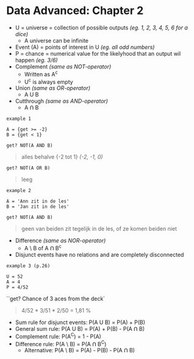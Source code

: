 # Data Advanced: Chapter 2
* U = universe = collection of possible outputs *(eg. 1, 2, 3, 4, 5, 6 for a dice)*
    * A universe can be infinite
* Event (A) = points of interest in U *(eg. all odd numbers)*
* P = chance = numerical value for the likelyhood that an output wil happen *(eg. 3/6)*
* Complement *(same as NOT-operator)*
    * Written as A<sup>c</sup>
    * U<sup>c</sup> is always empty
* Union *(same as OR-operator)*
    * A U B
* Cutthrough *(same as AND-operator)*
    * A Ո B

`example 1`
```
A = {get >= -2}
B = {get < 1}
```
`get? NOT(A AND B)`
> alles behalve {-2 tot 1} *(-2, -1, 0)*

`get? NOT(A OR B)`
> leeg

`example 2`
```
A = 'Ann zit in de les'
B = 'Jan zit in de les'
```
`get? NOT(A AND B)`
> geen van beiden zit tegelijk in de les, of ze komen beiden niet

* Difference *(same as NOR-operator)*
    * A \ B of A Ո B<sup>c</sup>
* Disjunct events have no relations and are completely disconnected

`example 3 (p.26)`
```
U = 52
A = 4
P = 4/52
```
``get? Chance of 3 aces from the deck`
> 4/52 * 3/51 * 2/50 = 1,81 %

* Sum rule for disjunct events: P(A U B) = P(A) + P(B)
* General sum rule: P(A U B) = P(A) + P(B) - P(A Ո B)
* Complement rule: P(A<sup>C</sup>) = 1 - P(A)
* Difference rule: P(A \ B) = P(A Ո B<sup>C</sup>)
    * Alternative: P(A \ B) = P(A) - P(B) - P(A Ո B)

